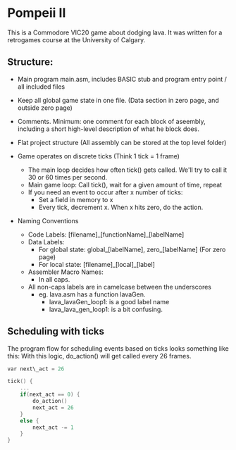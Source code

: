 # Pompeii II

This is a Commodore VIC20 game about dodging lava. It was written for a retrogames course at the University of Calgary.

## Structure:
  * Main program main.asm, includes BASIC stub and program entry point / all included files
  * Keep all global game state in one file. (Data section in zero page, and outside zero page)
  * Comments. Minimum: one comment for each block of aseembly, including a short high-level description of what he block does.
  * Flat project structure (All assembly can be stored at the top level folder)
  * Game operates on discrete ticks (Think 1 tick = 1 frame)
    * The main loop decides how often tick() gets called. We'll try to call it 30 or 60 times per second.
    * Main game loop: Call tick(), wait for a given amount of time, repeat
    * If you need an event to occur after x number of ticks:
        * Set a field in memory to x
        * Every tick, decrement x. When x hits zero, do the action.
 
  * Naming Conventions
    - Code Labels: [filename]\_[functionName]\_[labelName]
    - Data Labels: 
      - For global state: global\_[labelName], zero\_[labelName] (For zero page)
      - For local state: [filename]\_[local]\_[label]
    - Assembler Macro Names:
      - In all caps.
    - All non-caps labels are in camelcase between the underscores
      - eg. lava.asm has a function lavaGen.
        - lava_lavaGen_loop1: is a good label name
        - lava_lava_gen_loop1: is a bit confusing.

## Scheduling with ticks

The program flow for scheduling events based on ticks looks something like this:
With this logic, do\_action() will get called every 26 frames.

```c
var next\_act = 26

tick() {
    ...
    if(next_act == 0) {
        do_action()
        next_act = 26
    }
    else {
        next_act -= 1
    }
}
```
